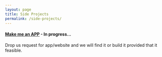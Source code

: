 ```yaml
---
layout: page
title: Side Projects
permalink: /side-projects/
---
```


#### [Make me an APP](https://wp.me/P9DluL-2W) - In progress...

Drop us  request for app/website and we will find it or build it provided that it feasible.
